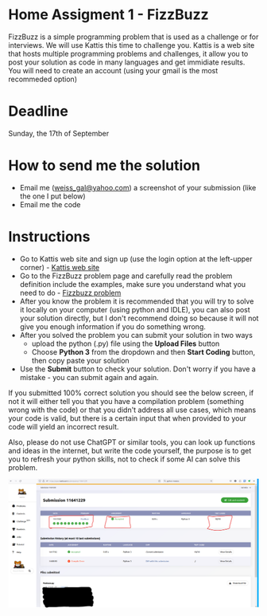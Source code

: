 # Home Assigment 1 - FizzBuzz
FizzBuzz is a simple programming problem that is used as a challenge or for interviews. 
We will use Kattis this time to challenge you. Kattis is a web site that hosts multiple programming problems and challenges, it allow you to post your solution as code in many languages and get immidiate results. You will need to create an account (using your gmail is the most recommeded option)

# Deadline 
Sunday, the 17th of September

# How to send me the solution

- Email me (weiss_gal@yahoo.com) a screenshot of your submission (like the one I put below)
- Email me the code

# Instructions 
- Go to Kattis web site and sign up (use the login option at the left-upper corner) - [Kattis web site](https://open.kattis.com/)
- Go to the FizzBuzz problem page and carefully read the problem definition include the examples, make sure you understand what you need to do - [Fizzbuzz problem](https://open.kattis.com/problems/fizzbuzz)
- After you know the problem it is recommended that you will try to solve it locally on your computer (using python and IDLE), you can also post your solution directly, but I don't recommend doing so because it will not give you enough information if you do something wrong.
- After you solved the problem you can submit your solution in two ways
  - upload the python (.py) file using the **Upload Files** button
  - Choose **Python 3** from the dropdown and then **Start Coding** button, then copy paste your solution
- Use the **Submit** button to check your solution. Don't worry if you have a mistake - you can submit again and again.

If you submitted 100% correct solution you should see the below screen, if not it will either tell you that you have a compilation problem (something wrong with the code) or that you didn't address all use cases, which means your code is valid, but there is a certain input that when provided to your code will yield an incorrect result. 

Also, please do not use ChatGPT or similar tools, you can look up functions and ideas in the internet, but write the code yourself, the purpose is to get you to refresh your python skills, not to check if some AI can solve this problem. 

![This is how the screen looks if you submitted a 100% correct solution](fizzbuzz_screenshot.png)

